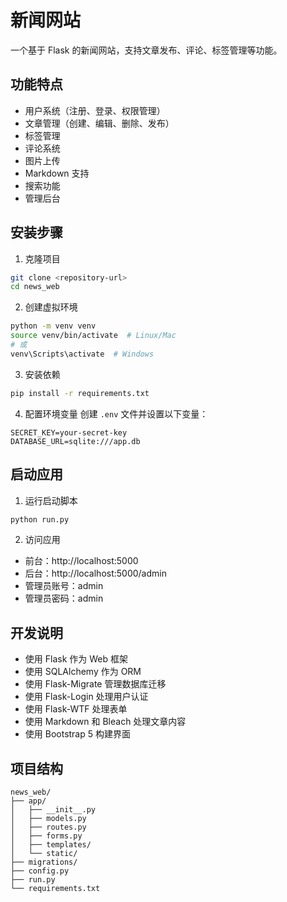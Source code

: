 # 新闻网站

一个基于 Flask 的新闻网站，支持文章发布、评论、标签管理等功能。

## 功能特点

- 用户系统（注册、登录、权限管理）
- 文章管理（创建、编辑、删除、发布）
- 标签管理
- 评论系统
- 图片上传
- Markdown 支持
- 搜索功能
- 管理后台

## 安装步骤

1. 克隆项目

```bash
git clone <repository-url>
cd news_web
```

2. 创建虚拟环境

```bash
python -m venv venv
source venv/bin/activate  # Linux/Mac
# 或
venv\Scripts\activate  # Windows
```

3. 安装依赖

```bash
pip install -r requirements.txt
```

4. 配置环境变量
   创建 `.env` 文件并设置以下变量：

```
SECRET_KEY=your-secret-key
DATABASE_URL=sqlite:///app.db
```

## 启动应用

1. 运行启动脚本

```bash
python run.py
```

2. 访问应用

- 前台：http://localhost:5000
- 后台：http://localhost:5000/admin
- 管理员账号：admin
- 管理员密码：admin

## 开发说明

- 使用 Flask 作为 Web 框架
- 使用 SQLAlchemy 作为 ORM
- 使用 Flask-Migrate 管理数据库迁移
- 使用 Flask-Login 处理用户认证
- 使用 Flask-WTF 处理表单
- 使用 Markdown 和 Bleach 处理文章内容
- 使用 Bootstrap 5 构建界面

## 项目结构

```
news_web/
├── app/
│   ├── __init__.py
│   ├── models.py
│   ├── routes.py
│   ├── forms.py
│   ├── templates/
│   └── static/
├── migrations/
├── config.py
├── run.py
└── requirements.txt
```
